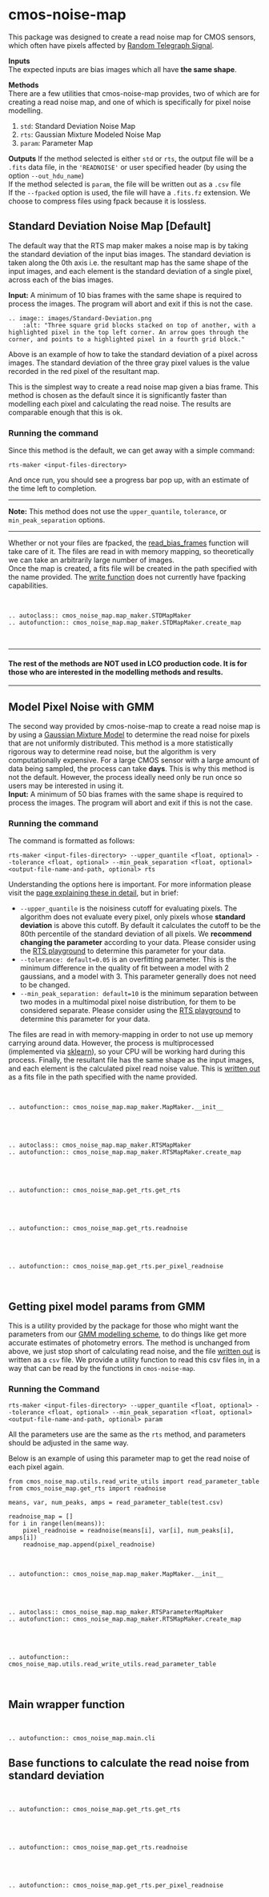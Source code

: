 # cmos-noise-map
This package was designed to create a read noise map for CMOS sensors, which often have pixels affected by [Random Telegraph Signal](algorithm.md).

**Inputs**
<br>
The expected inputs are bias images which all have **the same shape**.

**Methods**
<br>
There are a few utilities that cmos-noise-map provides, two of which are for creating a read noise map, and one of which is specifically for pixel noise modelling.

1. `std`: Standard Deviation Noise Map
2. `rts`: Gaussian Mixture Modeled Noise Map
3. `param`: Parameter Map

**Outputs**
If the method selected is either `std` or `rts`, the output file will be a `.fits` data file, in the `'READNOISE'` or user specified header (by using the option `--out_hdu_name`)
<br>
If the method selected is `param`, the file will be written out as a `.csv` file
<br>
If the `--fpacked` option is used, the file will have a `.fits.fz` extension. We choose to compress files using fpack because it is lossless.
<br>

## Standard Deviation Noise Map [Default]

The default way that the RTS map maker makes a noise map is by taking the standard deviation of the input bias images. 
The standard deviation is taken along the 0th axis i.e. the resultant map has the same shape of the input images, and 
each element is the standard deviation of a single pixel, across each of the bias images.

**Input:** A minimum of 10 bias frames with the same shape is required to process the images. The program will abort and exit if this is not the case.

```{eval-rst}
.. image:: images/Standard-Deviation.png
    :alt: "Three square grid blocks stacked on top of another, with a highlighted pixel in the top left corner. An arrow goes through the corner, and points to a highlighted pixel in a fourth grid block."
```
Above is an example of how to take the standard deviation of a pixel across images. The standard deviation of the three gray pixel values is the value recorded in the red pixel of the resultant map.

This is the simplest way to create a read noise map given a bias frame. This method is chosen as the default since it is significantly faster than modelling each pixel and calculating the read noise.
The results are comparable enough that this is ok.

### Running the command

Since this method is the default, we can get away with a simple command:

```
rts-maker <input-files-directory>
```

And once run, you should see a progress bar pop up, with an estimate of the time left to completion.

---
**Note:** This method does not use the `upper_quantile`, `tolerance`, or `min_peak_separation` options.

---

Whether or not your files are fpacked, the [read_bias_frames](read_write_files.md) function will take care of it. The files are read in with memory mapping,
so theoretically we can take an arbitrarily large number of images.
<br>
Once the map is created, a fits file will be created in the path specified with the name provided. The [write function](read_write_files.md) does not currently have fpacking capabilities.

<br>

```{eval-rst}
.. autoclass:: cmos_noise_map.map_maker.STDMapMaker
.. autofunction:: cmos_noise_map.map_maker.STDMapMaker.create_map
```

<br>

---

#### The rest of the methods are NOT used in LCO production code. It is for those who are interested in the modelling methods and results.

---

## Model Pixel Noise with GMM

The second way provided by cmos-noise-map to create a read noise map is by using a [Gaussian Mixture Model](algorithm.md) to determine the read noise for pixels that are not uniformly distributed.
This method is a more statistically rigorous way to determine read noise, but the algorithm is very computationally expensive. For a large CMOS sensor with a large amount of data being sampled, the process can take **days**.
This is why this method is not the default. However, the process ideally need only be run once so users may be interested in using it.
<br>
**Input:** A minimum of 50 bias frames with the same shape is required to process the images. The program will abort and exit if this is not the case.

### Running the command

The command is formatted as follows:

```
rts-maker <input-files-directory> --upper_quantile <float, optional> --tolerance <float, optional> --min_peak_separation <float, optional> <output-file-name-and-path, optional> rts
```

Understanding the options here is important. For more information please visit the [page explaining these in detail](algorithm.md), but in brief:
- `--upper_quantile` is the noisiness cutoff for evaluating pixels. The algorithm does not evaluate every pixel, only pixels whose **standard deviation** is above this cutoff. 
By default it calculates the cutoff to be the 80th percentile of the standard deviation of all pixels. We **recommend changing the parameter** according to your data.
Please consider using the [RTS playground](playground_demo.ipynb) to determine this parameter for your data.
- `--tolerance: default=0.05` is an overfitting parameter. This is the minimum difference in the quality of fit between a model with 2 gaussians, and a model with 3. This parameter generally does not need to be changed.
- `--min_peak_separation: default=10` is the minimum separation between two modes in a multimodal pixel noise distribution, for them to be considered separate. Please consider using the [RTS playground](playground_demo.ipynb) to determine this parameter for your data.

The files are read in with memory-mapping in order to not use up memory carrying around data. 
However, the process is multiprocessed (implemented via [sklearn](https://scikit-learn.org/stable/modules/generated/sklearn.mixture.GaussianMixture.html)), so your CPU will be working hard during this process.
Finally, the resultant file has the same shape as the input images, and each element is the calculated pixel read noise value. This is [written out](read_write_files.md) as a fits file in the path specified with the name provided.

<br>

```{eval-rst}
.. autofunction:: cmos_noise_map.map_maker.MapMaker.__init__
```

<br><br>

```{eval-rst}
.. autoclass:: cmos_noise_map.map_maker.RTSMapMaker
.. autofunction:: cmos_noise_map.map_maker.RTSMapMaker.create_map
```

<br><br>

```{eval-rst}
.. autofunction:: cmos_noise_map.get_rts.get_rts
```

<br><br>

```{eval-rst}
.. autofunction:: cmos_noise_map.get_rts.readnoise
```
<br><br>

```{eval-rst}
.. autofunction:: cmos_noise_map.get_rts.per_pixel_readnoise
```

<br>

## Getting pixel model params from GMM

This is a utility provided by the package for those who might want the parameters from our [GMM modelling scheme](algorithm.md), to do things like get more accurate estimates of photometry errors.
The method is unchanged from above, we just stop short of calculating read noise, and the file [written out](read_write_files.md) is written as a `csv` file. We provide a utility function to read this csv files in, in a way that can be read by the functions
in `cmos-noise-map`.

### Running the Command

```
rts-maker <input-files-directory> --upper_quantile <float, optional> --tolerance <float, optional> --min_peak_separation <float, optional> <output-file-name-and-path, optional> param
```

All the parameters use are the same as the `rts` method, and parameters should be adjusted in the same way.

Below is an example of using this parameter map to get the read noise of each pixel again.

```
from cmos_noise_map.utils.read_write_utils import read_parameter_table
from cmos_noise_map.get_rts import readnoise

means, var, num_peaks, amps = read_parameter_table(test.csv)

readnoise_map = []
for i in range(len(means)):
    pixel_readnoise = readnoise(means[i], var[i], num_peaks[i], amps[i])
    readnoise_map.append(pixel_readnoise)
```

<br>

```{eval-rst}
.. autofunction:: cmos_noise_map.map_maker.MapMaker.__init__
```

<br><br>

```{eval-rst}
.. autoclass:: cmos_noise_map.map_maker.RTSParameterMapMaker
.. autofunction:: cmos_noise_map.map_maker.RTSMapMaker.create_map
```

<br><br>

```{eval-rst}
.. autofunction:: cmos_noise_map.utils.read_write_utils.read_parameter_table
```

<br>

## Main wrapper function

<br>

```{eval-rst}
.. autofunction:: cmos_noise_map.main.cli
```

## Base functions to calculate the read noise from standard deviation

<br>

```{eval-rst}
.. autofunction:: cmos_noise_map.get_rts.get_rts
```

<br><br>

```{eval-rst}
.. autofunction:: cmos_noise_map.get_rts.readnoise
```
<br><br>

```{eval-rst}
.. autofunction:: cmos_noise_map.get_rts.per_pixel_readnoise
```

<br>
